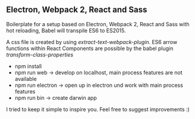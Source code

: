 Electron, Webpack 2, React and Sass
-----------------------------------

Boilerplate for a setup based on Electron, Webpack 2, React and Sass with hot reloading, Babel will transpile ES6 to ES2015.

A css file is created by using *extract-text-webpack-plugin*.
ES6 arrow functions within React Components are possible by the babel plugin *transform-class-properties*

- npm install
- npm run web -> develop on localhost, main process features are not available
- npm run electron -> open up in electron und work with main process features
- npm run bin -> create darwin app

I tried to keep it simple to inspire you. Feel free to suggest improvements :)

